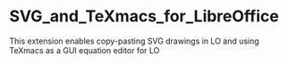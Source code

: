 # SVG_and_TeXmacs_for_LibreOffice
This extension enables copy-pasting SVG drawings in LO and using TeXmacs as a GUI equation editor for LO 
